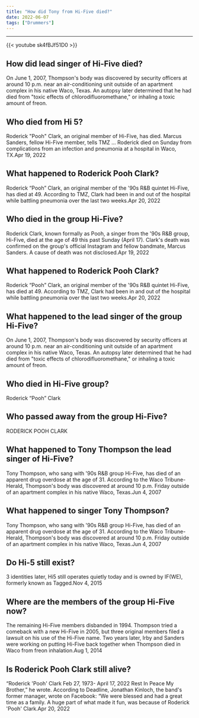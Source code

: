 ```yaml
---
title: "How did Tony from Hi-Five died?"
date: 2022-06-07
tags: ["Drummers"]
---
```


---
{{< youtube sk4fBJf51D0 >}}
## How did lead singer of Hi-Five died?
On June 1, 2007, Thompson's body was discovered by security officers at around 10 p.m. near an air-conditioning unit outside of an apartment complex in his native Waco, Texas. An autopsy later determined that he had died from "toxic effects of chlorodifluoromethane," or inhaling a toxic amount of freon.

## Who died from Hi 5?
Roderick "Pooh" Clark, an original member of Hi-Five, has died. Marcus Sanders, fellow Hi-Five member, tells TMZ ... Roderick died on Sunday from complications from an infection and pneumonia at a hospital in Waco, TX.Apr 19, 2022

## What happened to Roderick Pooh Clark?
Roderick “Pooh” Clark, an original member of the '90s R&B quintet Hi-Five, has died at 49. According to TMZ, Clark had been in and out of the hospital while battling pneumonia over the last two weeks.Apr 20, 2022

## Who died in the group Hi-Five?
Roderick Clark, known formally as Pooh, a singer from the '90s R&B group, Hi-Five, died at the age of 49 this past Sunday (April 17). Clark's death was confirmed on the group's official Instagram and fellow bandmate, Marcus Sanders. A cause of death was not disclosed.Apr 19, 2022

## What happened to Roderick Pooh Clark?
Roderick “Pooh” Clark, an original member of the '90s R&B quintet Hi-Five, has died at 49. According to TMZ, Clark had been in and out of the hospital while battling pneumonia over the last two weeks.Apr 20, 2022

## What happened to the lead singer of the group Hi-Five?
On June 1, 2007, Thompson's body was discovered by security officers at around 10 p.m. near an air-conditioning unit outside of an apartment complex in his native Waco, Texas. An autopsy later determined that he had died from "toxic effects of chlorodifluoromethane," or inhaling a toxic amount of freon.

## Who died in Hi-Five group?
Roderick “Pooh” Clark

## Who passed away from the group Hi-Five?
RODERICK POOH CLARK

## What happened to Tony Thompson the lead singer of Hi-Five?
Tony Thompson, who sang with '90s R&B group Hi-Five, has died of an apparent drug overdose at the age of 31. According to the Waco Tribune-Herald, Thompson's body was discovered at around 10 p.m. Friday outside of an apartment complex in his native Waco, Texas.Jun 4, 2007

## What happened to singer Tony Thompson?
Tony Thompson, who sang with '90s R&B group Hi-Five, has died of an apparent drug overdose at the age of 31. According to the Waco Tribune-Herald, Thompson's body was discovered at around 10 p.m. Friday outside of an apartment complex in his native Waco, Texas.Jun 4, 2007

## Do Hi-5 still exist?
3 identities later, Hi5 still operates quietly today and is owned by IF(WE), formerly known as Tagged.Nov 4, 2015

## Where are the members of the group Hi-Five now?
The remaining Hi-Five members disbanded in 1994. Thompson tried a comeback with a new Hi-Five in 2005, but three original members filed a lawsuit on his use of the Hi-Five name. Two years later, Irby and Sanders were working on putting Hi-Five back together when Thompson died in Waco from freon inhalation.Aug 1, 2014

## Is Roderick Pooh Clark still alive?
“Roderick 'Pooh' Clark Feb 27, 1973- April 17, 2022 Rest In Peace My Brother,” he wrote. According to Deadline, Jonathan Kinloch, the band's former manager, wrote on Facebook: “We were blessed and had a great time as a family. A huge part of what made it fun, was because of Roderick 'Pooh' Clark.Apr 20, 2022

